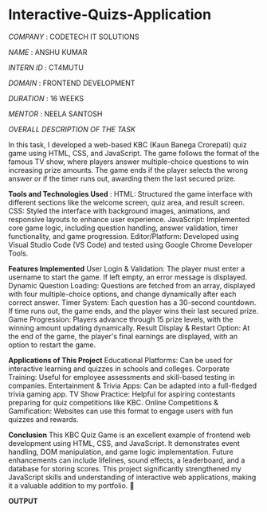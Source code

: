 # Interactive-Quizs-Application

*COMPANY* : CODETECH IT SOLUTIONS

*NAME* : ANSHU KUMAR

*INTERN ID* : CT4MUTU

*DOMAIN* : FRONTEND DEVELOPMENT

*DURATION* : 16 WEEKS

*MENTOR* : NEELA SANTOSH

*OVERALL DESCRIPTION OF THE TASK*

In this task, I developed a web-based KBC (Kaun Banega Crorepati) quiz game using HTML, CSS, and JavaScript. The game follows the format of the famous TV show, where players answer multiple-choice questions to win increasing prize amounts. The game ends if the player selects the wrong answer or if the timer runs out, awarding them the last secured prize.

**Tools and Technologies Used** :
HTML: Structured the game interface with different sections like the welcome screen, quiz area, and result screen.
CSS: Styled the interface with background images, animations, and responsive layouts to enhance user experience.
JavaScript: Implemented core game logic, including question handling, answer validation, timer functionality, and game progression.
Editor/Platform: Developed using Visual Studio Code (VS Code) and tested using Google Chrome Developer Tools.


**Features Implemented**
User Login & Validation: The player must enter a username to start the game. If left empty, an error message is displayed.
Dynamic Question Loading: Questions are fetched from an array, displayed with four multiple-choice options, and change dynamically after each correct answer.
Timer System: Each question has a 30-second countdown. If time runs out, the game ends, and the player wins their last secured prize.
Game Progression: Players advance through 15 prize levels, with the winning amount updating dynamically.
Result Display & Restart Option: At the end of the game, the player's final earnings are displayed, with an option to restart the game.

**Applications of This Project**
Educational Platforms: Can be used for interactive learning and quizzes in schools and colleges.
Corporate Training: Useful for employee assessments and skill-based testing in companies.
Entertainment & Trivia Apps: Can be adapted into a full-fledged trivia gaming app.
TV Show Practice: Helpful for aspiring contestants preparing for quiz competitions like KBC.
Online Competitions & Gamification: Websites can use this format to engage users with fun quizzes and rewards.

**Conclusion**
This KBC Quiz Game is an excellent example of frontend web development using HTML, CSS, and JavaScript. It demonstrates event handling, DOM manipulation, and game logic implementation. Future enhancements can include lifelines, sound effects, a leaderboard, and a database for storing scores. This project significantly strengthened my JavaScript skills and understanding of interactive web applications, making it a valuable addition to my portfolio. 🚀

**OUTPUT**

